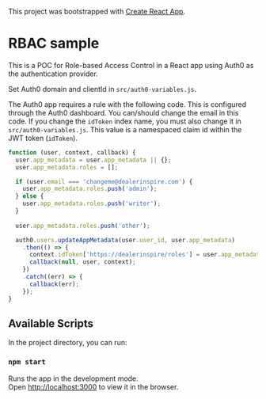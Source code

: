 This project was bootstrapped with [Create React App](https://github.com/facebook/create-react-app).

# RBAC sample

This is a POC for Role-based Access Control in a React app using Auth0 as the
authentication provider. 

Set Auth0 domain and clientId in `src/auth0-variables.js`.

The Auth0 app requires a rule with the following code. This is configured through
the Auth0 dashboard. You can/should change the email in this code. If you change the 
`idToken` index name, you must also change it in `src/auth0-variables.js`. This value
is a namespaced claim id within the JWT token (`idToken`).

```javascript
function (user, context, callback) {
  user.app_metadata = user.app_metadata || {};
  user.app_metadata.roles = [];

  if (user.email === 'changeme@dealerinspire.com') {
    user.app_metadata.roles.push('admin');
  } else {
    user.app_metadata.roles.push('writer');
  }
  
  user.app_metadata.roles.push('other');

  auth0.users.updateAppMetadata(user.user_id, user.app_metadata)
    .then(() => {
      context.idToken['https://dealerinspire/roles'] = user.app_metadata.roles;
      callback(null, user, context);
    })
    .catch((err) => {
      callback(err);
    });
}
```

## Available Scripts

In the project directory, you can run:

### `npm start`

Runs the app in the development mode.<br>
Open [http://localhost:3000](http://localhost:3000) to view it in the browser.


